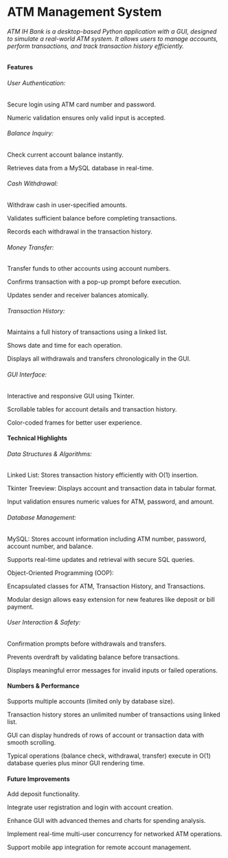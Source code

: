 # ATM Management System



###### ATM IH Bank is a desktop-based Python application with a GUI, designed to simulate a real-world ATM system. It allows users to manage accounts, perform transactions, and track transaction history efficiently.



#### 

#### Features



###### User Authentication:



Secure login using ATM card number and password.



Numeric validation ensures only valid input is accepted.



###### Balance Inquiry:



Check current account balance instantly.



Retrieves data from a MySQL database in real-time.



###### Cash Withdrawal:



Withdraw cash in user-specified amounts.



Validates sufficient balance before completing transactions.



Records each withdrawal in the transaction history.



###### Money Transfer:



Transfer funds to other accounts using account numbers.



Confirms transaction with a pop-up prompt before execution.



Updates sender and receiver balances atomically.



###### Transaction History:



Maintains a full history of transactions using a linked list.



Shows date and time for each operation.



Displays all withdrawals and transfers chronologically in the GUI.



###### GUI Interface:



Interactive and responsive GUI using Tkinter.



Scrollable tables for account details and transaction history.



Color-coded frames for better user experience.



#### Technical Highlights



###### Data Structures \& Algorithms:



Linked List: Stores transaction history efficiently with O(1) insertion.



Tkinter Treeview: Displays account and transaction data in tabular format.



Input validation ensures numeric values for ATM, password, and amount.



###### Database Management:



MySQL: Stores account information including ATM number, password, account number, and balance.



Supports real-time updates and retrieval with secure SQL queries.



Object-Oriented Programming (OOP):



Encapsulated classes for ATM, Transaction History, and Transactions.



Modular design allows easy extension for new features like deposit or bill payment.



###### User Interaction \& Safety:



Confirmation prompts before withdrawals and transfers.



Prevents overdraft by validating balance before transactions.



Displays meaningful error messages for invalid inputs or failed operations.



#### Numbers \& Performance



Supports multiple accounts (limited only by database size).



Transaction history stores an unlimited number of transactions using linked list.



GUI can display hundreds of rows of account or transaction data with smooth scrolling.



Typical operations (balance check, withdrawal, transfer) execute in O(1) database queries plus minor GUI rendering time.



#### Future Improvements



Add deposit functionality.



Integrate user registration and login with account creation.



Enhance GUI with advanced themes and charts for spending analysis.



Implement real-time multi-user concurrency for networked ATM operations.



Support mobile app integration for remote account management.

